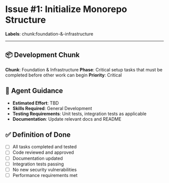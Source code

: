 # Issue #1: Initialize Monorepo Structure

**Labels**: chunk:foundation-&-infrastructure

---



## 📦 Development Chunk

**Chunk**: Foundation & Infrastructure
**Phase**: Critical setup tasks that must be completed before other work can begin
**Priority**: Critical

## 🤖 Agent Guidance

- **Estimated Effort**: TBD
- **Skills Required**: General Development
- **Testing Requirements**: Unit tests, integration tests as applicable
- **Documentation**: Update relevant docs and README

## ✅ Definition of Done

- [ ] All tasks completed and tested
- [ ] Code reviewed and approved
- [ ] Documentation updated
- [ ] Integration tests passing
- [ ] No new security vulnerabilities
- [ ] Performance requirements met
